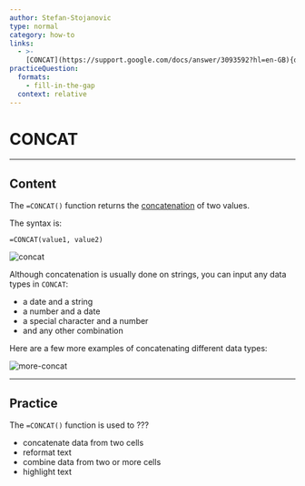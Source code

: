 ```yaml
---
author: Stefan-Stojanovic
type: normal
category: how-to
links:
  - >-
    [CONCAT](https://support.google.com/docs/answer/3093592?hl=en-GB){documentation}
practiceQuestion:
  formats:
    - fill-in-the-gap
  context: relative
---
```


# CONCAT


---

## Content

The `=CONCAT()` function returns the [concatenation](https://www.enki.com/glossary/general/concatenation) of two values.

The syntax is:

```plain-text
=CONCAT(value1, value2)
```

![concat](https://img.enkipro.com/1d91da3da01b6bb3d9aff5f73af6d1fe.png)

Although concatenation is usually done on strings, you can input any data types in `CONCAT`:

- a date and a string
- a number and a date
- a special character and a number
- and any other combination

Here are a few more examples of concatenating different data types:

![more-concat](https://img.enkipro.com/cae1d876723f46b821b82b0e8b6da9ae.png)


---

## Practice

The `=CONCAT()` function is used to ???

- concatenate data from two cells
- reformat text
- combine data from two or more cells
- highlight text
